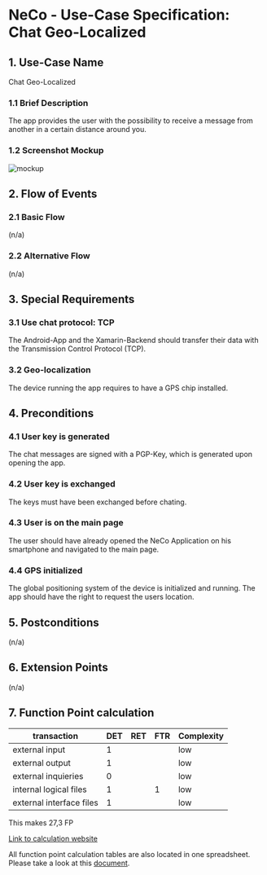 # NeCo - Use-Case Specification: Chat Geo-Localized

## 1. Use-Case Name
Chat Geo-Localized

### 1.1 Brief Description
The app provides the user with the possibility to receive a message from another in a certain distance around you.

### 1.2 Screenshot Mockup

![mockup]


## 2. Flow of Events

### 2.1 Basic Flow

(n/a)

### 2.2 Alternative Flow
(n/a)


## 3. Special Requirements
### 3.1 Use chat protocol: TCP
The Android-App and the Xamarin-Backend should transfer their data with the Transmission Control Protocol (TCP). 

### 3.2 Geo-localization
The device running the app requires to have a GPS chip installed.


## 4. Preconditions

### 4.1 User key is generated
The chat messages are signed with a PGP-Key, which is generated upon opening the app.

### 4.2 User key is exchanged
The keys must have been exchanged before chating.

### 4.3 User is on the main page
The user should have already opened the NeCo Application on his smartphone and navigated to the main page.

### 4.4 GPS initialized
The global positioning system of the device is initialized and running. 
The app should have the right to request the users location.

## 5. Postconditions
(n/a)


## 6. Extension Points
(n/a)

## 7. Function Point calculation
|transaction|DET|RET|FTR|Complexity|
|---|---|---|---|---|
|external input|1|||low|
|external output|1|||low|
|external inquieries|0|||low|
|internal logical files|1||1|low|
|external interface files|1|||low|

This makes 27,3 FP

[Link to calculation website][fp calculation]

All function point calculation tables are also located in one spreadsheet. Please take a look at this [document][fpc spreadsheet].


<!-- Link definitions: -->
[fpc spreadsheet]:<https://github.com/Haus4/NeCo/raw/develop/docs/sem_2/time_estimation_uc.xlsx> "Function point calculation spreadsheet"

[fp calculation]: <http://groups.umd.umich.edu/cis/course.des/cis525/js/f00/harvey/FP_Calc.html#FPCalc> "FP calculation"

[mockup]: https://github.com/Haus4/NeCo/raw/develop/docs/img/UC1_2_3_Mockup.png "Chat Mockup"




